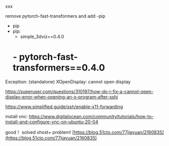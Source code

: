 xxx

remove pytorch-fast-transformers and add -pip
  - pip
  - pip:
    - simple_3dviz==0.4.0
    # - pytorch-fast-transformers==0.4.0


Exception: (standalone) XOpenDisplay: cannot open display

https://superuser.com/questions/310197/how-do-i-fix-a-cannot-open-display-error-when-opening-an-x-program-after-sshi




https://www.simplified.guide/ssh/enable-x11-forwarding

install vnc:
https://www.digitalocean.com/community/tutorials/how-to-install-and-configure-vnc-on-ubuntu-20-04

good！ solved xhost+ problem!
[https://blog.51cto.com/77jiayuan/2160835](https://blog.51cto.com/77jiayuan/2160835)